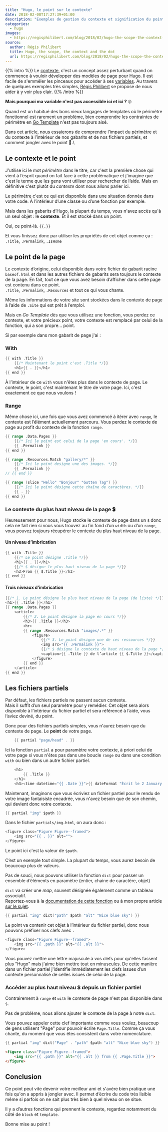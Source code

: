 ```yaml
---
title: "Hugo, le point sur le contexte"
date: 2018-02-08T17:27:39+01:00
description: "Exemples de gestion du contexte et signification du point dans les templates Hugo."
categories:
  - hugo
images:
  - https://regisphilibert.com/blog/2018/02/hugo-the-scope-the-context-and-the-dot/images/featured.png
source:
  author: Régis Philibert
  title: Hugo, the scope, the context and the dot
  url: https://regisphilibert.com/blog/2018/02/hugo-the-scope-the-context-and-the-dot/
---
```


{{% intro %}}
Le [contexte](https://gohugo.io/templates/introduction/#context-aka-the-dot), c'est un concept assez perturbant quand on commence à vouloir développer des modèles de page pour Hugo. Il est facile de s'emmêler les pinceaux pour accéder à ses [variables](https://golang.org/pkg/text/template/#hdr-Variables). Au travers de quelques exemples très simples, [Régis Philibert](https://regisphilibert.com/tags/hugo/) se propose de nous aider à y voir plus clair.
{{% /intro %}}

**Mais pourquoi ma variable n'est pas accessible ici et ici ?** 🙄

Quand est un habitué des bons vieux langages de templates où le périmètre fonctionnel est rarement un problème, bien comprendre les contraintes de périmètre en [Go Template](https://golang.org/pkg/html/template/) n'est pas toujours aisé.

Dans cet article, nous essaierons de comprendre l’impact du périmètre et du contexte à l’intérieur de nos gabarits et de nos fichiers partiels, et comment jongler avec le point 🤹.\

## Le contexte et le point

J'utilise ici le mot _périmètre_ dans le titre, car c'est la première chose qui vient à l’esprit quand on fait face à cette problématique et j'imagine que c'est le terme que les gens vont utiliser pour rechercher de l’aide. Mais en définitive c'est plutôt du _contexte_ dont nous allons parler ici.

Le périmètre c'est ce qui est disponible dans une situation donnée dans votre code. À l’intérieur d’une classe ou d’une fonction par exemple.

Mais dans les gabarits d’Hugo, la plupart du temps, vous n'avez accès qu'à un seul objet : le **contexte**. Et il est stocké dans un point.

Oui, ce point-là. `{{.}}`

Et vous finissez donc par utiliser les propriétés de cet objet comme ça : \
`.Title`, `.Permalink`, `.IsHome`

## Le point de la page

Le contexte d’origine, celui disponible dans votre fichier de gabarit racine `baseof.html` et dans les autres fichiers de gabarits sera toujours le contexte de la page. En fait, tout ce que vous avez besoin d’afficher dans cette page est contenu dans ce point.\
`.Title`, `.Permalink`, `.Resources` et tout ce qui vous chante.

Même les informations de votre site sont stockées dans le contexte de page à l’aide de `.Site` qui est prêt à l’emploi.

Mais en _Go Template_ dès que vous utilisez une fonction, vous perdez ce contexte, et votre précieux point, votre contexte est remplacé par celui de la fonction, qui a son propre… point.

Si par exemple dans mon gabarit de page j'ai :

### With

```go
{{ with .Title }}
    {{/* Maintenant le point c'est .Title */}}
    <h1>{{ . }}</h1>
{{ end }}
```

À l’intérieur de ce `with` vous n'êtes plus dans le contexte de page. Le contexte, le point, c'est maintenant le titre de votre page. Ici, c'est exactement ce que nous voulons !

### Range

Même chose ici, une fois que vous avez commencé à itérer avec `range`, le contexte est l’élément actuellement parcouru. Vous perdez le contexte de page au profit du contexte de la fonction `range`.


```go
{{ range .Data.Pages }}
    {{/* Ici le point est celui de la page 'en cours'. */}}
    {{ .Permalink }}
{{ end }}
```

```go
{{ range .Resources.Match "gallery/*" }}
    {{/* Ici le point designe une des images. */}}
    {{ .Permalink }}
// {{ end }}
```

```go
{{ range (slice "Hello" "Bonjour" "Gutten Tag") }}
    {{/* Ici le point désigne cette chaîne de caractères. */}}
    {{ . }}
{{ end }}
```

### Le contexte du plus haut niveau de la page 💲

Heureusement pour nous, Hugo stocke le contexte de page dans un `$` donc cela ne fait rien si vous vous trouvez au fin fond d’un `width` ou d’un `range`, vous pouvez toujours récupérer le contexte du plus haut niveau de la page.

#### Un niveau d’imbrication

```go
{{ with .Title }}
    {{/* Le point désigne .Title */}}
    <h1>{{ . }}</h1>
    {{/* $ désigne le plus haut niveau de la page */}}
    <h3>From {{ $.Title }}</h3>
{{ end }}
```

#### Trois niveaux d’imbrication

```go
{{/* 1. Le point désigne le plus haut niveau de la page (de liste) */}}
<h1>{{ .Title }}</h1>
{{ range .Data.Pages }}
    <article>
        {{/* 2. Le point désigne la page en cours */}}
        <h3>{{ .Title }}</h3>
        <hr>
        {{ range .Resources.Match "images/.*" }}
            <figure>
                {{/* 3. Le point désigne une de ces ressources */}}
                <img src="{{ .Permalink }}">
                {{/* $ désigne le contexte de haut niveau de la page */}}
                <caption>{{ .Title }} de l’article {{ $.Title }}</caption>
            </figure>
        {{ end }}
    </article>
{{ end }}
```

## Les fichiers partiels

Par défaut, les fichiers partiels ne passent aucun contexte.\
Mais il suffit d’un seul paramètre pour y remédier. Cet objet sera alors disponible à l’intérieur du fichier partiel et sera référencé à l’aide, vous l’aviez deviné, du point.

Donc pour des fichiers partiels simples, vous n'aurez besoin que du contexte de page. Le **point** de votre page.

```go
    {{ partial "page/head" . }}
```

Ici la fonction `partial` a pour paramètre votre contexte, à priori celui de votre page si vous n'êtes pas dans une boucle `range` ou dans une condition `with` ou bien dans un autre fichier partiel.

```go
    <h1>
        {{ .Title }}
    </h1>
    <h3><time datetime="{{ .Date }}">{{ dateFormat "Écrit le 2 January 2006" .Date }}</time></h3>
```

Maintenant, imaginons que vous écriviez un fichier partiel pour le rendu de votre image fantaisiste encadrée, vous n'avez besoin que de son chemin, qui devient donc votre contexte.

```go
{{ partial "img" $path }}
```

Dans le fichier `partials/img.html`, on aura donc :

```go
<figure class="Figure Figure--framed">
    <img src="{{ . }}" alt="">
</figure>
```

Le point ici c'est la valeur de `$path`.

C’est un exemple tout simple. La plupart du temps, vous aurez besoin de beaucoup plus de valeurs.

Pas de souci, nous pouvons utiliser la fonction `dict` pour passer un ensemble d’éléments en paramètre (entier, chaine de caractère, objet)

`dict` va créer une *map*, souvent désignée également comme un tableau associatif.\
Reportez-vous à la [documentation de cette fonction](https://gohugo.io/functions/dict) ou à mon propre article [sur le sujet](https://regisphilibert.com/blog/2017/04/hugo-go-template-translator-explained-understanding/#associative-arrays).

```go
{{ partial "img" dict("path" $path "alt" "Nice blue sky") }}
```

Le point va contenir cet objet à l’intérieur du fichier partiel, donc nous pouvons préfixer nos clefs avec `.`

```go
<figure class="Figure Figure--framed">
    <img src="{{ .path }}" alt="{{ .alt }}">
</figure>
```

Vous pouvez mettre une lettre majuscule à vos clefs pour qu'elles fassent plus "Hugo" mais j'aime bien mettre tout en minuscules. De cette manière dans un fichier partiel j'identifie immédiatement les clefs issues d’un contexte personnalisé de celles issues de celui de la page.

### Accéder au plus haut niveau $ depuis un fichier partiel

Contrairement à `range` et `with` le contexte de page n'est pas disponible dans `$`.

Pas de problème, nous allons ajouter le contexte de la page à notre `dict`.

Vous pouvez appeler cette clef importante comme vous voulez, beaucoup de gens utilisent "Page" pour pouvoir écrire `Page.Title`. Comme ça vous chante, du moment que vous êtes consistent dans votre nomenclature.

```go
{{ partial "img" dict("Page" . "path" $path "alt" "Nice blue sky") }}
```

```html
<figure class="Figure Figure--framed">
    <img src="{{ .path }}" alt="{{ .alt }} from {{ .Page.Title }}">
</figure>
```

## Conclusion

Ce point peut vite devenir votre meilleur ami et s'avère bien pratique une fois qu'on a appris à jongler avec. Il permet d’écrire du code très lisible même si parfois on ne sait plus très bien à quel niveau on se situe.

Il y a d’autres fonctions qui prennent le contexte, regardez notamment du côté de `block` et `template`.

Bonne mise au point !
